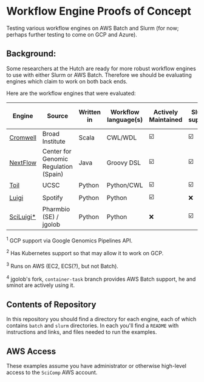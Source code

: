 # Workflow Engine Proofs of Concept

Testing various workflow engines on AWS Batch and Slurm (for now;
perhaps further testing to come on GCP and Azure).

## Background:

Some researchers at the Hutch are ready for more robust workflow engines 
to use with either Slurm or AWS Batch. Therefore we should be evaluating
engines which claim to work on both back ends. 

Here are the workflow engines that were evaluated:


|  Engine    | Source |  Written in | Workflow language(s) | Actively Maintained | Slurm support | AWS Batch Support | GCP Support | Azure Support | Notes                                                                   | 
|-----------|------|------|----------------------|---------------------|---------------|-------------------|-------------|---------------|-------------------------------------------------------------------------| 
| [Cromwell](https://github.com/broadinstitute/cromwell) | Broad Institute | Scala      | CWL/WDL              | ☑️                | ☑️          | ☑️              | ☑️        | ❌         | <sup>1</sup> | 
| [NextFlow](https://nextflow.io) | Center for Genomic Regulation (Spain) | Java       | Groovy DSL           | ☑️                | ☑️          | ☑️              | ❌       | ❌         | <sup>2</sup>              | 
| [Toil](https://github.com/DataBiosphere/toil)  | UCSC    | Python     | Python/CWL           | ☑️                | ☑️          | ❌             | ☑️        | ☑️          | <sup>3</sup>                                | 
| [Luigi](https://github.com/spotify/luigi)   | Spotify  | Python     | Python               | ☑️                | ❌         | ☑️              | ☑️        | ❌         |                                                                         | 
| [SciLuigi*](https://github.com/jgolob/sciluigi/tree/containertask) | Pharmbio (SE) / jgolob | Python     | Python               | ❌               | ☑️          | ☑️              | via luigi?  | ❌         | <sup>4</sup>     | 


<sup>1</sup> GCP support via Google Genomics Pipelines API.</p>
<p><sup>2</sup> Has Kubernetes support so that may allow it to work on GCP.

<sup>3</sup> Runs on AWS (EC2, ECS(?), but not Batch).

<sup>4</sup> jgolob's fork, `container-task` branch provides AWS Batch support, he and sminot are actively using it.

## Contents of Repository

In this repository you should find a directory for each engine, 
each of which contains `batch` and `slurm` directories. In each you'll find a `README` with instructions and links, and files needed to run the examples.

## AWS Access

These examples assume you have administrator or otherwise high-level access
to the `SciComp` AWS account.

